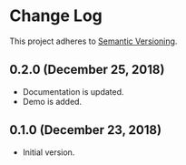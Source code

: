 # Change Log
This project adheres to [Semantic Versioning](http://semver.org/).

## 0.2.0 (December 25, 2018)
* Documentation is updated.
* Demo is added.

## 0.1.0 (December 23, 2018)
* Initial version.

